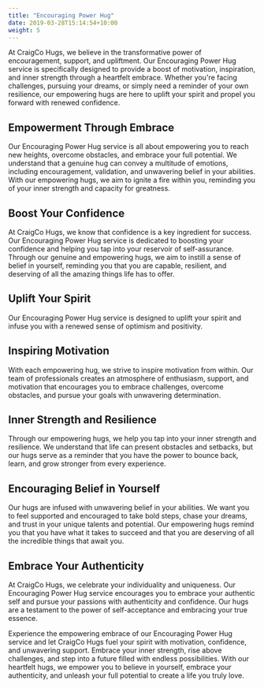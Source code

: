 ```yaml
---
title: "Encouraging Power Hug"
date: 2019-03-28T15:14:54+10:00
weight: 5
---
```


At CraigCo Hugs, we believe in the transformative power of encouragement, support, and upliftment. Our Encouraging Power Hug service is specifically designed to provide a boost of motivation, inspiration, and inner strength through a heartfelt embrace. Whether you're facing challenges, pursuing your dreams, or simply need a reminder of your own resilience, our empowering hugs are here to uplift your spirit and propel you forward with renewed confidence.

## Empowerment Through Embrace
Our Encouraging Power Hug service is all about empowering you to reach new heights, overcome obstacles, and embrace your full potential. We understand that a genuine hug can convey a multitude of emotions, including encouragement, validation, and unwavering belief in your abilities. With our empowering hugs, we aim to ignite a fire within you, reminding you of your inner strength and capacity for greatness.

## Boost Your Confidence
At CraigCo Hugs, we know that confidence is a key ingredient for success. Our Encouraging Power Hug service is dedicated to boosting your confidence and helping you tap into your reservoir of self-assurance. Through our genuine and empowering hugs, we aim to instill a sense of belief in yourself, reminding you that you are capable, resilient, and deserving of all the amazing things life has to offer.

## Uplift Your Spirit
Our Encouraging Power Hug service is designed to uplift your spirit and infuse you with a renewed sense of optimism and positivity.

## Inspiring Motivation
With each empowering hug, we strive to inspire motivation from within. Our team of professionals creates an atmosphere of enthusiasm, support, and motivation that encourages you to embrace challenges, overcome obstacles, and pursue your goals with unwavering determination.

## Inner Strength and Resilience
Through our empowering hugs, we help you tap into your inner strength and resilience. We understand that life can present obstacles and setbacks, but our hugs serve as a reminder that you have the power to bounce back, learn, and grow stronger from every experience.

## Encouraging Belief in Yourself
Our hugs are infused with unwavering belief in your abilities. We want you to feel supported and encouraged to take bold steps, chase your dreams, and trust in your unique talents and potential. Our empowering hugs remind you that you have what it takes to succeed and that you are deserving of all the incredible things that await you.

## Embrace Your Authenticity
At CraigCo Hugs, we celebrate your individuality and uniqueness. Our Encouraging Power Hug service encourages you to embrace your authentic self and pursue your passions with authenticity and confidence. Our hugs are a testament to the power of self-acceptance and embracing your true essence.  

Experience the empowering embrace of our Encouraging Power Hug service and let CraigCo Hugs fuel your spirit with motivation, confidence, and unwavering support. Embrace your inner strength, rise above challenges, and step into a future filled with endless possibilities. With our heartfelt hugs, we empower you to believe in yourself, embrace your authenticity, and unleash your full potential to create a life you truly love.
